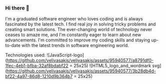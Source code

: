 ### Hi there 👋

I'm a graduated software engineer who loves coding and is always fascinated by the latest tech. I find real joy in solving tricky problems and creating smart solutions. The ever-changing world of technology never ceases to amaze me, and I'm constantly eager to learn about new advancements. I'm committed to improve my coding skills and staying up-to-date with the latest trends in software engineering world.

Technologies used:
![JavaScript-logo](https://github.com/velivasakis/velivasakis/assets/95940577/a8791df0-1fec-4eb1-bfba-32af8bdabf22 = 25x25) ![HTML5_logo_and_wordmark svg](https://github.com/velivasakis/velivasakis/assets/95940577/3b28db4d-bf22-4a97-86d8-1210d9b364b7 = 25x25)
<!--
**Velis1/velis1** is a ✨ _special_ ✨ repository because its `README.md` (this file) appears on your GitHub profile.

Here are some ideas to get you started:

- 🔭 I’m currently working on ...
- 🌱 I’m currently learning ...
- 👯 I’m looking to collaborate on ...
- 🤔 I’m looking for help with ...
- 💬 Ask me about ...
- 📫 How to reach me: ...
- 😄 Pronouns: ...
- ⚡ Fun fact: ...
-->
